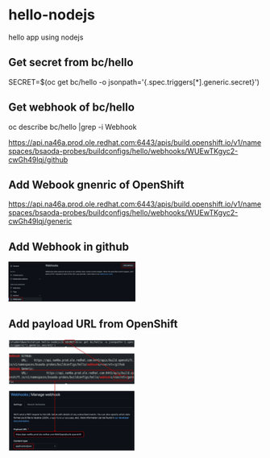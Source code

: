 # hello-nodejs
hello app using nodejs

## Get secret from bc/hello
SECRET=$(oc get bc/hello -o jsonpath='{.spec.triggers[*].generic.secret}')

## Get webhook of bc/hello
oc describe bc/hello |grep -i Webhook

https://api.na46a.prod.ole.redhat.com:6443/apis/build.openshift.io/v1/namespaces/bsaoda-probes/buildconfigs/hello/webhooks/WUEwTKgyc2-cwGh49lqj/github

## Add Webook gnenric of OpenShift
https://api.na46a.prod.ole.redhat.com:6443/apis/build.openshift.io/v1/namespaces/bsaoda-probes/buildconfigs/hello/webhooks/WUEwTKgyc2-cwGh49lqj/generic

## Add Webhook in github

<img src="/img/01-add-webhook.png" width="50%" height="50%" title="Add Webhook in github" alt="Add Webhook"></img>


## Add payload URL from OpenShift

<img src="/img/02.Add-payload-URL.png" width="50%" height="50%" title="Add payload URL in github" alt="Add payload"></img>

